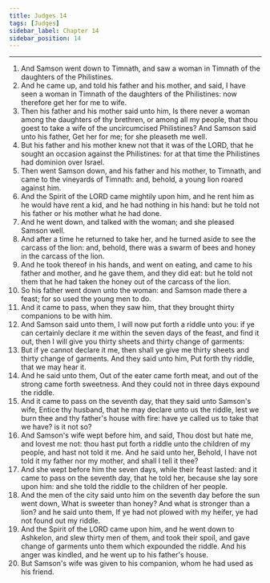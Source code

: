 ```yaml
---
title: Judges 14
tags: [Judges]
sidebar_label: Chapter 14
sidebar_position: 14
---
```


---
1. And Samson went down to Timnath, and saw a woman in Timnath of the daughters of the Philistines.
2. And he came up, and told his father and his mother, and said, I have seen a woman in Timnath of the daughters of the Philistines: now therefore get her for me to wife.
3. Then his father and his mother said unto him, Is there never a woman among the daughters of thy brethren, or among all my people, that thou goest to take a wife of the uncircumcised Philistines? And Samson said unto his father, Get her for me; for she pleaseth me well.
4. But his father and his mother knew not that it was of the LORD, that he sought an occasion against the Philistines: for at that time the Philistines had dominion over Israel.
5. Then went Samson down, and his father and his mother, to Timnath, and came to the vineyards of Timnath: and, behold, a young lion roared against him.
6. And the Spirit of the LORD came mightily upon him, and he rent him as he would have rent a kid, and he had nothing in his hand: but he told not his father or his mother what he had done.
7. And he went down, and talked with the woman; and she pleased Samson well.
8. And after a time he returned to take her, and he turned aside to see the carcass of the lion: and, behold, there was a swarm of bees and honey in the carcass of the lion.
9. And he took thereof in his hands, and went on eating, and came to his father and mother, and he gave them, and they did eat: but he told not them that he had taken the honey out of the carcass of the lion.
10. So his father went down unto the woman: and Samson made there a feast; for so used the young men to do.
11. And it came to pass, when they saw him, that they brought thirty companions to be with him.
12. And Samson said unto them, I will now put forth a riddle unto you: if ye can certainly declare it me within the seven days of the feast, and find it out, then I will give you thirty sheets and thirty change of garments:
13. But if ye cannot declare it me, then shall ye give me thirty sheets and thirty change of garments. And they said unto him, Put forth thy riddle, that we may hear it.
14. And he said unto them, Out of the eater came forth meat, and out of the strong came forth sweetness. And they could not in three days expound the riddle.
15. And it came to pass on the seventh day, that they said unto Samson's wife, Entice thy husband, that he may declare unto us the riddle, lest we burn thee and thy father's house with fire: have ye called us to take that we have? is it not so?
16. And Samson's wife wept before him, and said, Thou dost but hate me, and lovest me not: thou hast put forth a riddle unto the children of my people, and hast not told it me. And he said unto her, Behold, I have not told it my father nor my mother, and shall I tell it thee?
17. And she wept before him the seven days, while their feast lasted: and it came to pass on the seventh day, that he told her, because she lay sore upon him: and she told the riddle to the children of her people.
18. And the men of the city said unto him on the seventh day before the sun went down, What is sweeter than honey? And what is stronger than a lion? and he said unto them, If ye had not plowed with my heifer, ye had not found out my riddle.
19. And the Spirit of the LORD came upon him, and he went down to Ashkelon, and slew thirty men of them, and took their spoil, and gave change of garments unto them which expounded the riddle. And his anger was kindled, and he went up to his father's house.
20. But Samson's wife was given to his companion, whom he had used as his friend.